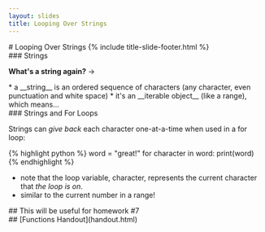 ```yaml
---
layout: slides
title: Looping Over Strings 
---
```

<section markdown="block" class="title-slide">
# Looping Over Strings
{% include title-slide-footer.html %}
</section>

<section markdown="block">
### Strings

__What's a string again?__ &rarr;

<div class="incremental" markdown="block">
* a __string__ is an ordered sequence of characters (any character, even punctuation and white space)
* it's an __iterable object__ (like a range), which means...
</div>

</section>

<section markdown="block">
### Strings and For Loops

Strings can _give back_ each character one-at-a-time when used in a for loop:

{% highlight python %}
word = "great!"
for character in word:
	print(word)
{% endhighlight %}

* note that the loop variable, character, represents the current character that _the loop is on_.
* similar to the current number in a range!
</section>

<section markdown="block">
## This will be useful for homework #7
</section>


<section markdown="block">
## [Functions Handout](handout.html)
</section>
